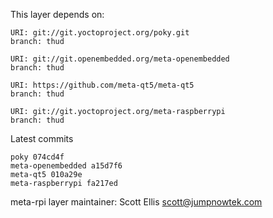 This layer depends on:

    URI: git://git.yoctoproject.org/poky.git
    branch: thud

    URI: git://git.openembedded.org/meta-openembedded
    branch: thud

    URI: https://github.com/meta-qt5/meta-qt5
    branch: thud

    URI: git://git.yoctoproject.org/meta-raspberrypi
    branch: thud

Latest commits

    poky 074cd4f
    meta-openembedded a15d7f6
    meta-qt5 010a29e
    meta-raspberrypi fa217ed

meta-rpi layer maintainer: Scott Ellis <scott@jumpnowtek.com>
